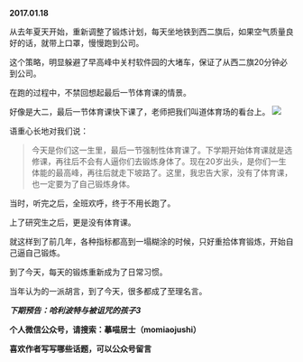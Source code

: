 
          
**2017.01.18**

从去年夏天开始，重新调整了锻炼计划，每天坐地铁到西二旗后，如果空气质量良好的话，就带上口罩，慢慢跑到公司。

这个策略，明显躲避了早高峰中关村软件园的大堵车，保证了从西二旗20分钟必到公司。

在跑的过程中，不禁回想起最后一节体育课的情景。

好像是大二，最后一节体育课快下课了，老师把我们叫道体育场的看台上。
![](http://imglf.nosdn.127.net/img/VkhvdUR5c1ViaStUY21zMGdsaUJFMExBakh3UEg4UHdtSmpja3pxTnZjRT0.jpg)


语重心长地对我们说：
>今天是你们这一生里，最后一节强制性体育课了。下学期开始体育课就是选修课，再往后不会有人逼你们去锻炼身体了。现在20岁出头，是你们一生体能的最高峰，再往后就走下坡路了。这里，我忠告大家，没有了体育课，也一定要为了自己锻炼身体。


当时，听完之后，全班欢呼，终于不用长跑了。

上了研究生之后，更是没有体育课。

就这样到了前几年，各种指标都高到一塌糊涂的时候，只好重拾体育锻炼，开始自己逼自己锻炼。

到了今天，每天的锻炼重新成为了日常习惯。

当年认为的一派胡言，到了今天，很多都成了至理名言。


***下期预告：哈利波特与被诅咒的孩子3***


**个人微信公众号，请搜索：摹喵居士（momiaojushi）**

**喜欢作者写写哪些话题，可以公众号留言**

        
